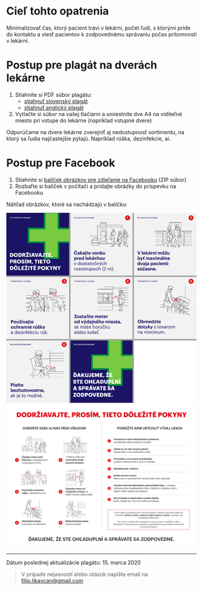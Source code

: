# Cieľ tohto opatrenia

Minimalizovať čas, ktorý pacient trávi v lekárni, počet ľudí, s ktorými príde do kontaktu a viesť pacientov k zodpovednému správaniu počas prítomnosti v lekárni.

# Postup pre plagát na dverách lekárne

1. Stiahnite si PDF súbor plagátu:
    * [stiahnuť slovenský plagát](../../files/lekarne/lekarne-plagat-v2020031501.pdf)
    * [stiahnuť anglický plagát](../../files/lekarne/lekarne-plagat-v2020031501-en.pdf)
2. Vytlačte si súbor na vašej tlačiarni a umiestnite dve A4 na viditeľné miesto pri vstupe do lekárne (napríklad vstupné dvere)

Odporúčame na dvere lekárne zverejniť aj nedostupnosť sortimentu, na ktorý sa ľudia najčastejšie pýtajú. Napríklad rúška, dezinfekcie, ai.

# Postup pre Facebook

1. Stiahnite si [balíček obrázkov pre zdieľanie na Facebooku]({{site.baseurl}}files/lekarne/lekarne-social-media-pack.zip) (ZIP súbor)
2. Rozbaľte si balíček v počítači a pridajte obrázky do príspevku na Facebooku

Náhľad obrázkov, ktoré sa nachádzajú v balíčku:

![](../../images/lekarne/lekarne-social-preview2.png)
![](../../images/lekarne/plagat-2020031501.png)


***
Dátum poslednej aktualizácie plagátu: 15. marca 2020

> V prípade nejasností alebo otázok napíšte email na filip.likavcan@gmail.com